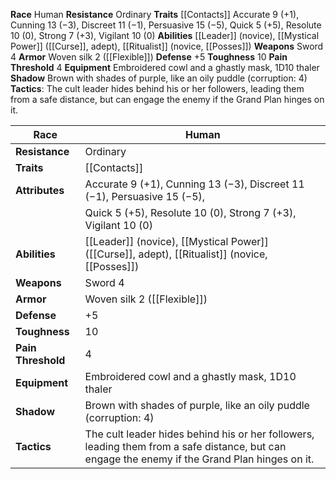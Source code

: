 **Race** Human
**Resistance** Ordinary 
**Traits** [[Contacts]]
Accurate 9 (+1), Cunning 13 (−3), Discreet 11 (−1), Persuasive 15 (−5), Quick 5 (+5), Resolute 10 (0), Strong 7 (+3), Vigilant 10 (0) 
**Abilities** [[Leader]] (novice), [[Mystical Power]] ([[Curse]], adept), [[Ritualist]] (novice, [[Posses]]) 
**Weapons** Sword 4 
**Armor** Woven silk 2 ([[Flexible]]) 
**Defense** +5 
**Toughness** 10
**Pain Threshold** 4 
**Equipment** Embroidered cowl and a ghastly mask, 1D10 thaler 
**Shadow** Brown with shades of purple, like an oily puddle (corruption: 4) 
**Tactics**: The cult leader hides behind his or her followers, leading them from a safe distance, but can engage the enemy if the Grand Plan hinges on it.

| **Race**           | Human                                                              |
| ------------------ | ------------------------------------------------------------------ |
| **Resistance**     | Ordinary                                                           |
| **Traits**         | [[Contacts]]                                                       |
| **Attributes**     | Accurate 9 (+1), Cunning 13 (−3), Discreet 11 (−1), Persuasive 15 (−5), |
|                    | Quick 5 (+5), Resolute 10 (0), Strong 7 (+3), Vigilant 10 (0)       |
| **Abilities**      | [[Leader]] (novice), [[Mystical Power]] ([[Curse]], adept), [[Ritualist]] (novice, [[Posses]]) |
| **Weapons**        | Sword 4                                                            |
| **Armor**          | Woven silk 2 ([[Flexible]])                                        |
| **Defense**        | +5                                                                 |
| **Toughness**      | 10                                                                 |
| **Pain Threshold** | 4                                                                  |
| **Equipment**      | Embroidered cowl and a ghastly mask, 1D10 thaler                   |
| **Shadow**         | Brown with shades of purple, like an oily puddle (corruption: 4)    |
| **Tactics**        | The cult leader hides behind his or her followers, leading them from a safe distance, but can engage the enemy if the Grand Plan hinges on it. |